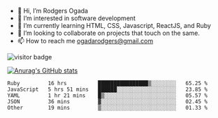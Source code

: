 - 👋 Hi, I’m Rodgers Ogada
- 👀 I’m interested in software development
- 🌱 I’m currently learning HTML, CSS, Javascript, ReactJS, and Ruby
- 💞️ I’m looking to collaborate on projects that touch on the same.
- 📫 How to reach me ogadarodgers@gmail.com

![visitor badge](https://visitor-badge.glitch.me/badge?page_id=ogada-otieno.visitor-badge)

[![Anurag's GitHub stats](https://github-readme-stats.vercel.app/api?username=ogada-otieno)](https://github.com/anuraghazra/github-readme-stats) 
<!--START_SECTION:waka-->

```text
Ruby         16 hrs          ████████████████▒░░░░░░░░   65.25 %
JavaScript   5 hrs 51 mins   ██████░░░░░░░░░░░░░░░░░░░   23.85 %
YAML         1 hr 21 mins    █▒░░░░░░░░░░░░░░░░░░░░░░░   05.57 %
JSON         36 mins         ▓░░░░░░░░░░░░░░░░░░░░░░░░   02.45 %
Other        19 mins         ▒░░░░░░░░░░░░░░░░░░░░░░░░   01.33 %
```

<!--END_SECTION:waka-->

<!---
ogada-otieno/ogada-otieno is a ✨ special ✨ repository because its `README.md` (this file) appears on your GitHub profile.
You can click the Preview link to take a look at your changes.
--->
